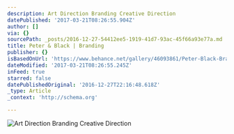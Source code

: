 ```yaml
---
description: Art Direction Branding Creative Direction
datePublished: '2017-03-21T08:26:55.904Z'
author: []
via: {}
sourcePath: _posts/2016-12-27-54412ee5-1919-41d7-93ac-45f66a93e77a.md
title: Peter & Black | Branding
publisher: {}
isBasedOnUrl: 'https://www.behance.net/gallery/46093861/Peter-Black-Branding'
dateModified: '2017-03-21T08:26:55.245Z'
inFeed: true
starred: false
datePublishedOriginal: '2016-12-27T22:16:48.618Z'
_type: Article
_context: 'http://schema.org'

---
```

![Art Direction Branding Creative Direction](https://the-grid-user-content.s3-us-west-2.amazonaws.com/317438dd-d9e1-4840-9423-a25d1f790045.jpg)